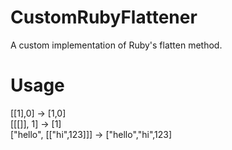 # CustomRubyFlattener

A custom implementation of Ruby's flatten method.
<h1> Usage </h1>
[[1],0] -> [1,0] <br/>
[[[]], 1] -> [1] <br/>
["hello", [["hi",123]]] -> ["hello","hi",123] <br/>
